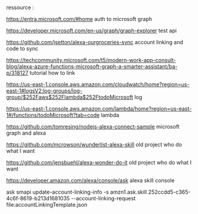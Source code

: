 ressource : 

https://entra.microsoft.com/#home auth to microsoft graph

https://developer.microsoft.com/en-us/graph/graph-explorer test api

https://github.com/jsetton/alexa-ourgroceries-sync account linking and code to sync

https://techcommunity.microsoft.com/t5/modern-work-app-consult-blog/alexa-azure-functions-microsoft-graph-a-smarter-assistant/ba-p/318127 tutorial how to link

https://us-east-1.console.aws.amazon.com/cloudwatch/home?region=us-east-1#logsV2:log-groups/log-group/$252Faws$252Flambda$252FtodoMicrosoft log

https://us-east-1.console.aws.amazon.com/lambda/home?region=us-east-1#/functions/todoMicrosoft?tab=code lambda

https://github.com/tomresing/nodejs-alexa-connect-sample microsoft graph and alexa

https://github.com/mcrowson/wunderlist-alexa-skill old project who do what I want

https://github.com/jensbuehl/alexa-wonder-do-it old project who do what I want

https://developer.amazon.com/alexa/console/ask alexa skill console

ask smapi update-account-linking-info -s amzn1.ask.skill.252ccdd5-c365-4c6f-8619-b213d1681035 --account-linking-request file:accountLinkingTemplate.json
